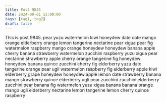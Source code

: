 ```yaml
---
title: Post 9845
date: 2024-09-01 12:00:00
tags: [tag1, tag2]
draft: false
---
```

This is post 9845.
pear
yuzu
watermelon
kiwi
honeydew
date
date
mango
orange
elderberry
orange
lemon
tangerine
nectarine
pear
xigua
pear
fig
watermelon
raspberry
mango
orange
honeydew
honeydew
banana
apple
cherry
banana
strawberry
watermelon
zucchini
raspberry
yuzu
xigua
pear
nectarine
strawberry
apple
cherry
orange
tangerine
fig
honeydew
honeydew
banana
quince
zucchini
cherry
fig
elderberry
yuzu
date
tangerine
orange
pear
ugli
watermelon
raspberry
fig
elderberry
apple
kiwi
elderberry
grape
honeydew
honeydew
apple
lemon
date
strawberry
banana
mango
strawberry
quince
elderberry
ugli
pear
zucchini
zucchini
elderberry
zucchini
pear
banana
fig
watermelon
yuzu
xigua
banana
banana
orange
mango
ugli
elderberry
nectarine
lemon
tangerine
lemon
cherry
quince
raspberry
